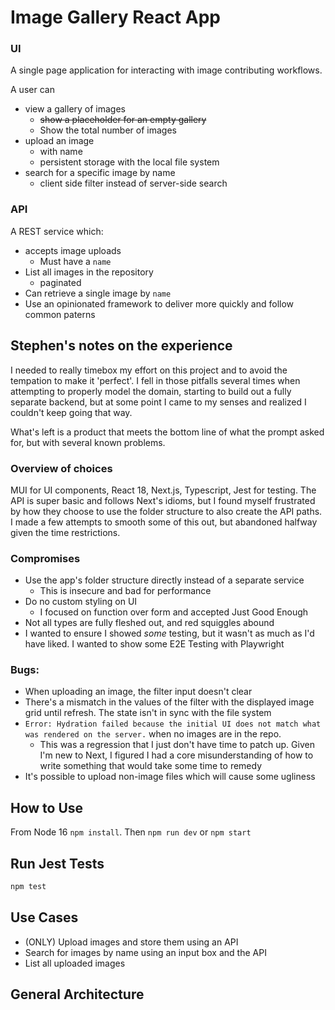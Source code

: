 # Image Gallery React App
### UI

A single page application for interacting with image contributing workflows.

A user can
- view a gallery of images
  - ~~show a placeholder for an empty gallery~~
  - Show the total number of images
- upload an image
  - with name
  - persistent storage with the local file system
- search for a specific image by name
  - client side filter instead of server-side search
### API

A REST service which:
  - accepts image uploads
    - Must have a `name`
  - List all images in the repository
    - paginated
  - Can retrieve a single image by `name`
- Use an opinionated framework to deliver more quickly and follow common paterns

## Stephen's notes on the experience

I needed to really timebox my effort on this project and to avoid the tempation to make it 'perfect'. I
fell in those pitfalls several times when attempting to properly model the domain, starting to build out a fully separate backend,
but at some point I came to my senses and realized I couldn't keep going that way.

What's left is a product that meets the bottom line of what the prompt asked for, but with several known problems.

### Overview of choices

MUI for UI components, React 18, Next.js, Typescript, Jest for testing. The API is super basic and follows Next's idioms,
but I found myself frustrated by how they choose to use the folder structure to also create the API paths.  I made a few attempts to
smooth some of this out, but abandoned halfway given the time restrictions.

### Compromises

- Use the app's folder structure directly instead of a separate service
  - This is insecure and bad for performance
- Do no custom styling on UI
  - I focused on function over form and accepted Just Good Enough
- Not all types are fully fleshed out, and red squiggles abound
- I wanted to ensure I showed *some* testing, but it wasn't as much as I'd have liked. I wanted to show some E2E Testing with Playwright

### Bugs:

- When uploading an image, the filter input doesn't clear
- There's a mismatch in the values of the filter with the displayed image grid until refresh. The state isn't in sync with the file system
- `Error: Hydration failed because the initial UI does not match what was rendered on the server.` when no images are in the repo.
  - This was a regression that I just don't have time to patch up. Given I'm new to Next, I figured I had a core misunderstanding of how to write something that would take some time to remedy
- It's possible to upload non-image files which will cause some ugliness
## How to Use

From Node 16 `npm install`. Then `npm run dev` or `npm start`

## Run Jest Tests

```bash
npm test
```
## Use Cases

- (ONLY) Upload images and store them using an API
- Search for images by name using an input box and the API
- List all uploaded images

## General Architecture

